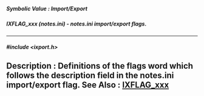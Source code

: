 ##### Symbolic Value : Import/Export
##### IXFLAG_xxx (notes.ini) - notes.ini import/export flags.
---
##### #include <ixport.h>
**Description :**
Definitions of the flags word which follows the description field in the 
notes.ini import/export flag.
**See Also :**
[IXFLAG_xxx](D:/md_files/IXFLAG_xxx.md)
---
